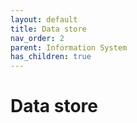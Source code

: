 ```yaml
---
layout: default
title: Data store
nav_order: 2
parent: Information System
has_children: true
---
```


# Data store